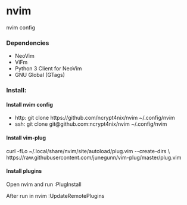 # nvim
nvim config

<h3>Dependencies</h3>
<ul>
	<li>NeoVim</li>
	<li>ViFm</li>
    <li>Python 3 Client for NeoVim</li>
    <li>GNU Global (GTags)</li>
</ul>
<h3>Install:</h3>
<h4>Install nvim config</h4>
<ul>
<li>http: git clone https://github.com/ncrypt4nix/nvim ~/.config/nvim</li>
<li>ssh: git clone git@github.com:ncrypt4nix/nvim ~/.config/nvim</li>
</ul>
<h4>Install vim-plug</h4>
<p>curl -fLo ~/.local/share/nvim/site/autoload/plug.vim --create-dirs \ <br />
    https://raw.githubusercontent.com/junegunn/vim-plug/master/plug.vim </p>
<h4>Install plugins</h4>
<p>Open nvim and run :PlugInstall </p>
<p>After run in nvim :UpdateRemotePlugins</p>

